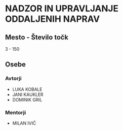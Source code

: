 # NADZOR IN UPRAVLJANJE ODDALJENIH NAPRAV
## Mesto - Število točk
3 - 150
## Osebe
### Avtorji
 * LUKA KOBALE
 * JANI KAUKLER
 * DOMINIK GRIL
### Mentorji
 * MILAN IVIČ